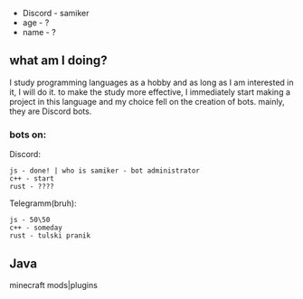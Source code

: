 - Discord - samiker
- age - ?
- name - ?

## what am I doing?
I study programming languages as a hobby and as long as I am interested in it, I will do it. to make the study more effective, I immediately start making a project in this language and my choice fell on the creation of bots. mainly, they are Discord bots.

### bots on:
  Discord:
  
    js - done! | who is samiker - bot administrator
    c++ - start
    rust - ????

  Telegramm(bruh):
  
    js - 50\50
    c++ - someday
    rust - tulski pranik


## Java
minecraft mods|plugins
